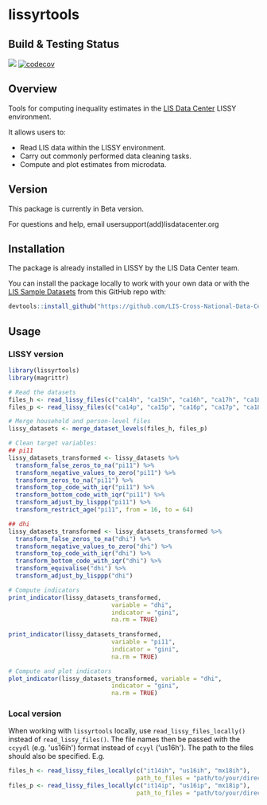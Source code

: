 # lissyrtools

## Build & Testing Status
<!-- badges: start -->
  [![](https://img.shields.io/badge/devel%20version-0.1.0-blue.svg)](https://github.com/nationalaccountslis/lissyrtools)
  [![codecov](https://codecov.io/gh/LIS-Cross-National-Data-Center/lissyrtools/graph/badge.svg?token=kd2zXPsfWz)](https://codecov.io/gh/LIS-Cross-National-Data-Center/lissyrtools)
  <!-- badges: end -->

## Overview
Tools for computing inequality estimates in the [LIS Data Center](https://www.lisdatacenter.org/) LISSY environment.

It allows users to:
* Read LIS data within the LISSY environment.
* Carry out commonly performed data cleaning tasks.
* Compute and plot estimates from microdata.

## Version
This package is currently in Beta version.

For questions and help, email usersupport(add)lisdatacenter.org

## Installation
The package is already installed in LISSY by the LIS Data Center team.

You can install the package locally to work with your own data or with the [LIS Sample Datasets](https://www.lisdatacenter.org/resources/self-teaching/) from this GitHub repo with:
```r
devtools::install_github("https://github.com/LIS-Cross-National-Data-Center/lissyrtools")
```


## Usage

### LISSY version
```r
library(lissyrtools)
library(magrittr)

# Read the datasets
files_h <- read_lissy_files(c("ca14h", "ca15h", "ca16h", "ca17h", "ca18h", "ca19h"))
files_p <- read_lissy_files(c("ca14p", "ca15p", "ca16p", "ca17p", "ca18p", "ca19p"))

# Merge household and person-level files
lissy_datasets <- merge_dataset_levels(files_h, files_p)

# Clean target variables:
## pi11
lissy_datasets_transformed <- lissy_datasets %>%
  transform_false_zeros_to_na("pi11") %>%
  transform_negative_values_to_zero("pi11") %>%
  transform_zeros_to_na("pi11") %>%
  transform_top_code_with_iqr("pi11") %>%
  transform_bottom_code_with_iqr("pi11") %>%
  transform_adjust_by_lisppp("pi11") %>%
  transform_restrict_age("pi11", from = 16, to = 64)

## dhi
lissy_datasets_transformed <- lissy_datasets_transformed %>%
  transform_false_zeros_to_na("dhi") %>%
  transform_negative_values_to_zero("dhi") %>%
  transform_top_code_with_iqr("dhi") %>%
  transform_bottom_code_with_iqr("dhi") %>%
  transform_equivalise("dhi") %>%
  transform_adjust_by_lisppp("dhi")

# Compute indicators
print_indicator(lissy_datasets_transformed,
                             variable = "dhi",
                             indicator = "gini",
                             na.rm = TRUE)
                             
print_indicator(lissy_datasets_transformed,
                             variable = "pi11",
                             indicator = "gini",
                             na.rm = TRUE)

# Compute and plot indicators                        
plot_indicator(lissy_datasets_transformed, variable = "dhi",
                             indicator = "gini",
                             na.rm = TRUE)

```

### Local version

When working with `lissyrtools` locally, use `read_lissy_files_locally()`
instead of `read_lissy_files()`. The file names then be passed with the
`ccyydl` (e.g. 'us16ih') format instead of `ccyyl` ('us16h'). The path to the 
files should also be specified. E.g. 

```r
files_h <- read_lissy_files_locally(c("it14ih", "us16ih", "mx18ih"),
                                    path_to_files = "path/to/your/directory/")
files_p <- read_lissy_files_locally(c("it14ip", "us16ip", "mx18ip"),
                                    path_to_files = "path/to/your/directory/")
```
